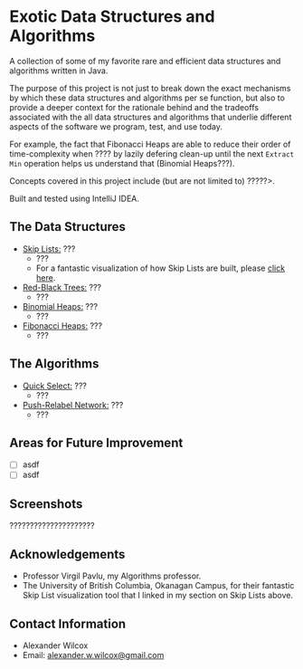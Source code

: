 # Exotic Data Structures and Algorithms

A collection of some of my favorite rare and efficient data structures and algorithms written in Java.


The purpose of this project is not just to break down the exact mechanisms by which these data structures and algorithms per se function, but also to provide a deeper context for the rationale behind and the tradeoffs associated with the all data structures and algorithms that underlie different aspects of the software we program, test, and use today.

For example, the fact that Fibonacci Heaps are able to reduce their order of time-complexity when ???? by lazily defering clean-up until the next `Extract Min` operation helps us understand that (Binomial Heaps???).




Concepts covered in this project include (but are not limited to) ?????>. 

Built and tested using IntelliJ IDEA. 

## The Data Structures
- <ins>Skip Lists:</ins> ???
  - ???
  - For a fantastic visualization of how Skip Lists are built, please [click here](https://cmps-people.ok.ubc.ca/ylucet/DS/SkipList.html "UBC Skip List Visualization"). 
- <ins>Red-Black Trees:</ins> ???
  - ???
- <ins>Binomial Heaps:</ins> ???
  - ???
- <ins>Fibonacci Heaps:</ins> ???
  - ???

## The Algorithms
- <ins>Quick Select:</ins> ???
  - ???
- <ins>Push-Relabel Network:</ins> ???
  - ???

## Areas for Future Improvement
- [ ] asdf
- [ ] asdf

## Screenshots

?????????????????????

## Acknowledgements

- Professor Virgil Pavlu, my Algorithms professor.
- The University of British Columbia, Okanagan Campus, for their fantastic Skip List visualization tool that I linked in my section on Skip Lists above.  

## Contact Information
- Alexander Wilcox
- Email: alexander.w.wilcox@gmail.com
